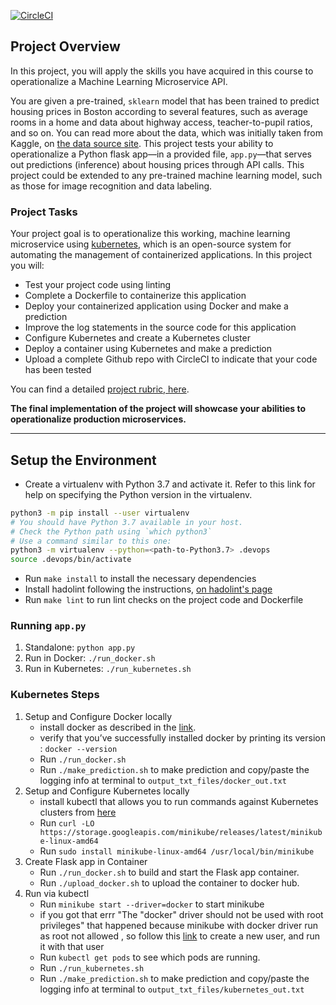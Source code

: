 [![CircleCI](https://circleci.com/gh/ahosny333/udacity-project-microservice-kubernetes-/tree/main.svg?style=shield )](https://circleci.com/gh/ahosny333/udacity-project-microservice-kubernetes-/tree/main)

## Project Overview

In this project, you will apply the skills you have acquired in this course to operationalize a Machine Learning Microservice API. 

You are given a pre-trained, `sklearn` model that has been trained to predict housing prices in Boston according to several features, such as average rooms in a home and data about highway access, teacher-to-pupil ratios, and so on. You can read more about the data, which was initially taken from Kaggle, on [the data source site](https://www.kaggle.com/c/boston-housing). This project tests your ability to operationalize a Python flask app—in a provided file, `app.py`—that serves out predictions (inference) about housing prices through API calls. This project could be extended to any pre-trained machine learning model, such as those for image recognition and data labeling.

### Project Tasks

Your project goal is to operationalize this working, machine learning microservice using [kubernetes](https://kubernetes.io/), which is an open-source system for automating the management of containerized applications. In this project you will:
* Test your project code using linting
* Complete a Dockerfile to containerize this application
* Deploy your containerized application using Docker and make a prediction
* Improve the log statements in the source code for this application
* Configure Kubernetes and create a Kubernetes cluster
* Deploy a container using Kubernetes and make a prediction
* Upload a complete Github repo with CircleCI to indicate that your code has been tested

You can find a detailed [project rubric, here](https://review.udacity.com/#!/rubrics/2576/view).

**The final implementation of the project will showcase your abilities to operationalize production microservices.**

---

## Setup the Environment

* Create a virtualenv with Python 3.7 and activate it. Refer to this link for help on specifying the Python version in the virtualenv. 
```bash
python3 -m pip install --user virtualenv
# You should have Python 3.7 available in your host. 
# Check the Python path using `which python3`
# Use a command similar to this one:
python3 -m virtualenv --python=<path-to-Python3.7> .devops
source .devops/bin/activate
```
* Run `make install` to install the necessary dependencies
* Install hadolint following the instructions, [on hadolint's page](https://github.com/hadolint/hadolint)
* Run `make lint` to run lint checks on the project code and Dockerfile

### Running `app.py`

1. Standalone:  `python app.py`
2. Run in Docker:  `./run_docker.sh`
3. Run in Kubernetes:  `./run_kubernetes.sh`

### Kubernetes Steps

1. Setup and Configure Docker locally
    * install docker as described in the [link](https://docs.docker.com/engine/install/ubuntu/).
    * verify that you’ve successfully installed docker by printing its version : `docker --version` 
    * Run `./run_docker.sh`
    * Run `./make_prediction.sh` to make prediction and copy/paste the logging info at terminal to `output_txt_files/docker_out.txt`
2. Setup and Configure Kubernetes locally
    *  install kubectl that allows you to run commands against Kubernetes clusters from [here](https://kubernetes.io/docs/tasks/tools/#install-kubectl-on-linux)
    * Run `curl -LO https://storage.googleapis.com/minikube/releases/latest/minikube-linux-amd64`
    * Run `sudo install minikube-linux-amd64 /usr/local/bin/minikube`
3. Create Flask app in Container
    * Run `./run_docker.sh` to build and start the Flask app container. 
    * Run `./upload_docker.sh` to upload the container to docker hub.
4. Run via kubectl
    * Run `minikube start --driver=docker` to start minikube 
    * if you got that errr "The "docker" driver should not be used with root privileges" that happened because minikube with docker driver run as root not allowed , so follow this [link](https://github.com/kubernetes/minikube/issues/7903) to create a new user, and run it with that user
    * Run `kubectl get pods` to see which pods are running.
    * Run `./run_kubernetes.sh`
    * Run `./make_prediction.sh` to make prediction and copy/paste the logging info at terminal to `output_txt_files/kubernetes_out.txt`
   
